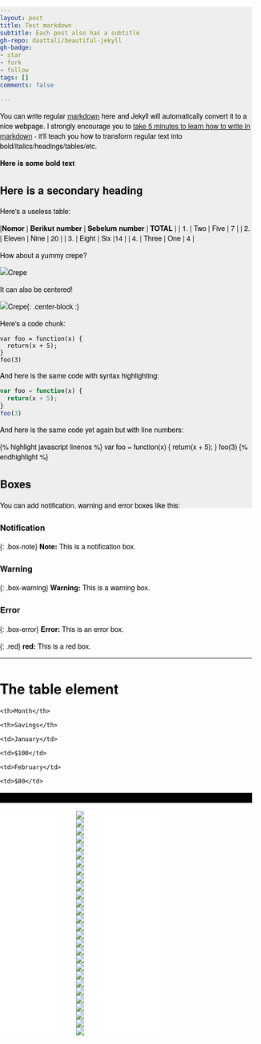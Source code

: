 ```yaml
---
layout: post
title: Test markdown
subtitle: Each post also has a subtitle
gh-repo: daattali/beautiful-jekyll
gh-badge:
- star
- fork
- follow
tags: []
comments: false

---
```

You can write regular [markdown](http://markdowntutorial.com/) here and Jekyll will automatically convert it to a nice webpage.  I strongly encourage you to [take 5 minutes to learn how to write in markdown](http://markdowntutorial.com/) - it'll teach you how to transform regular text into bold/italics/headings/tables/etc.

**Here is some bold text**

## Here is a secondary heading

Here's a useless table:

|**Nomor** | **Berikut number** | **Sebelum number** | **TOTAL** |
| 1. |   Two  |    Five  |      7  |
| 2. | Eleven | Nine     | 20 |
| 3. | Eight  | Six      |14 |
| 4. | Three  | One      | 4 |

How about a yummy crepe?

![Crepe](https://s3-media3.fl.yelpcdn.com/bphoto/cQ1Yoa75m2yUFFbY2xwuqw/348s.jpg)

It can also be centered!

![Crepe](https://s3-media3.fl.yelpcdn.com/bphoto/cQ1Yoa75m2yUFFbY2xwuqw/348s.jpg){: .center-block :}

Here's a code chunk:

    var foo = function(x) {
      return(x + 5);
    }
    foo(3)

And here is the same code with syntax highlighting:

```javascript
var foo = function(x) {
  return(x + 5);
}
foo(3)
```

And here is the same code yet again but with line numbers:

{% highlight javascript linenos %}
var foo = function(x) {
return(x + 5);
}
foo(3)
{% endhighlight %}

## Boxes

You can add notification, warning and error boxes like this:

### Notification

{: .box-note}
**Note:** This is a notification box.

### Warning

{: .box-warning}
**Warning:** This is a warning box.

### Error

{: .box-error}
**Error:** This is an error box.


{: .red}
**red:** This is a red box.

<hr>

<style>

table, th, td { border: 10px solid black;margin-left: auto;margin-right: auto;

}

</style>

<h1>The table element</h1>

<table>

<tr>

    <th>Month</th>
    
    <th>Savings</th>

</tr>

<tr>

    <td>January</td>
    
    <td>$100</td>

</tr>

<tr>

    <td>February</td>
    
    <td>$80</td>

</tr>

</table>

<head>   <meta charset="utf-8">   <title>Bening Room</title>  <meta name="viewport" content="width=device-width, initial-scale=1"> <link rel="stylesheet" href="https://unpkg.com/swiper/swiper-bundle.min.css"> <script src="https://unpkg.com/swiper/swiper-bundle.min.js"></script> <!-- Demo styles -->   <style>     html,     body {       position: relative;       height: 50%;     }      body {       background: #eee;       font-family: Helvetica Neue, Helvetica, Arial, sans-serif;       font-size: 14px;       color: #000;       margin: 0;       padding: 0;     }      .swiper-container {       width: 320px;       height: 240px;     }      .swiper-slide {       text-align: center;       font-size: 18px;       background: #fff;        /* Center slide text vertically */       display: -webkit-box;       display: -ms-flexbox;       display: -webkit-flex;       display: flex;       -webkit-box-pack: center;       -ms-flex-pack: center;       -webkit-justify-content: center;       justify-content: center;       -webkit-box-align: center;       -ms-flex-align: center;       -webkit-align-items: center;       align-items: center;     }   </style> </head> <body> <!-- Swiper -->   <div class="swiper-container">     <div class="swiper-wrapper">      <div class="swiper-slide"><img src="https://raw.githubusercontent.com/ariefbuddies/bening-out/master/uploads/s1.jpg"></div>       <div class="swiper-slide"><img src="https://raw.githubusercontent.com/ariefbuddies/bening-out/master/uploads/s2.jpg"></div>       <div class="swiper-slide"><img src="https://raw.githubusercontent.com/ariefbuddies/bening-out/master/uploads/s3.jpg"></div>       <div class="swiper-slide"><img src="https://raw.githubusercontent.com/ariefbuddies/bening-out/master/uploads/s4.jpg"></div>       <div class="swiper-slide"><img src="https://raw.githubusercontent.com/ariefbuddies/bening-out/master/uploads/s5.jpg"></div>       <div class="swiper-slide"><img src="https://raw.githubusercontent.com/ariefbuddies/bening-out/master/uploads/s6.jpg"></div>       <div class="swiper-slide"><img src="https://raw.githubusercontent.com/ariefbuddies/bening-out/master/uploads/k1.jpg"></div>       <div class="swiper-slide"><img src="https://raw.githubusercontent.com/ariefbuddies/bening-out/master/uploads/k13.jpg"></div>       <div class="swiper-slide"><img src="https://raw.githubusercontent.com/ariefbuddies/bening-out/master/uploads/k3.jpg"></div>       <div class="swiper-slide"><img src="https://raw.githubusercontent.com/ariefbuddies/bening-out/master/uploads/k4.jpg"></div>       <div class="swiper-slide"><img src="https://raw.githubusercontent.com/ariefbuddies/bening-out/master/uploads/k5.jpg"></div>       <div class="swiper-slide"><img src="https://raw.githubusercontent.com/ariefbuddies/bening-out/master/uploads/k6.jpg"></div>       <div class="swiper-slide"><img src="https://raw.githubusercontent.com/ariefbuddies/bening-out/master/uploads/k7.jpg"></div>       <div class="swiper-slide"><img src="https://raw.githubusercontent.com/ariefbuddies/bening-out/master/uploads/k8.jpg"></div>       <div class="swiper-slide"><img src="https://raw.githubusercontent.com/ariefbuddies/bening-out/master/uploads/k9.jpg"></div>       <div class="swiper-slide"><img src="https://raw.githubusercontent.com/ariefbuddies/bening-out/master/uploads/k10.jpg"></div>       <div class="swiper-slide"><img src="https://raw.githubusercontent.com/ariefbuddies/bening-out/master/uploads/k11.jpg"></div>       <div class="swiper-slide"><img src="https://raw.githubusercontent.com/ariefbuddies/bening-out/master/uploads/k12.jpg"></div>       <div class="swiper-slide"><img src="https://raw.githubusercontent.com/ariefbuddies/bening-out/master/uploads/m1.jpg"></div>       <div class="swiper-slide"><img src="https://raw.githubusercontent.com/ariefbuddies/bening-out/master/uploads/m2.jpg"></div>       <div class="swiper-slide"><img src="https://raw.githubusercontent.com/ariefbuddies/bening-out/master/uploads/m3.jpg"></div>       <div class="swiper-slide"><img src="https://raw.githubusercontent.com/ariefbuddies/bening-out/master/uploads/m4.jpg"></div>       <div class="swiper-slide"><img src="https://raw.githubusercontent.com/ariefbuddies/bening-out/master/uploads/m5.jpg"></div>       <div class="swiper-slide"><img src="https://raw.githubusercontent.com/ariefbuddies/bening-out/master/uploads/m6.jpg"></div>       <div class="swiper-slide"><img src="https://raw.githubusercontent.com/ariefbuddies/bening-out/master/uploads/m7.jpg"></div>       <div class="swiper-slide"><img src="https://raw.githubusercontent.com/ariefbuddies/bening-out/master/uploads/m8.jpg"></div>       <div class="swiper-slide"><img src="https://raw.githubusercontent.com/ariefbuddies/bening-out/master/uploads/m9.jpg"></div>       <div class="swiper-slide"><img src="https://raw.githubusercontent.com/ariefbuddies/bening-out/master/uploads/m10.jpg"></div> 	  </div> </div>    <!-- Add Pagination -->     <div class="swiper-pagination"></div>

<!-- Swiper JS -->  <script src="https://unpkg.com/swiper/swiper-bundle.min.js"></script>    <!-- Initialize Swiper -->   <script>     var swiper = new Swiper('.swiper-container', {       spaceBetween: 60,       centeredSlides: true,       autoplay: {         delay: 2000,         disableOnInteraction: true,       },     }); 	</script> </body>